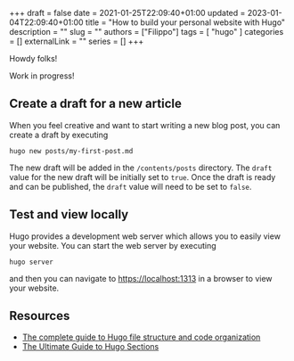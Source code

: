 +++
draft = false
date = 2021-01-25T22:09:40+01:00
updated = 2023-01-04T22:09:40+01:00
title = "How to build your personal website with Hugo"
description = ""
slug = ""
authors = ["Filippo"]
tags = [
    "hugo"
]
categories = []
externalLink = ""
series = []
+++

<span class="firstcharacter">H</span>owdy folks!

Work in progress!

## Create a draft for a new article

When you feel creative and want to start writing a new blog post,
you can create a draft by executing

```shell
hugo new posts/my-first-post.md
```

The new draft will be added in the `/contents/posts` directory.
The `draft` value for the new draft will be initially set to `true`.
Once the draft is ready and can be published, the `draft` value will need to be set to `false`.

## Test and view locally

Hugo provides a development web server which allows you to easily view your website.
You can start the web server by executing

```shell
hugo server
```

and then you can navigate to [https://localhost:1313](https://localhost:1313) in a browser
to view your website.

## Resources

* [The complete guide to Hugo file structure and code organization](https://jpdroege.com/blog/hugo-file-organization/)
* [The Ultimate Guide to Hugo Sections](https://cloudcannon.com/blog/the-ultimate-guide-to-hugo-sections/)
